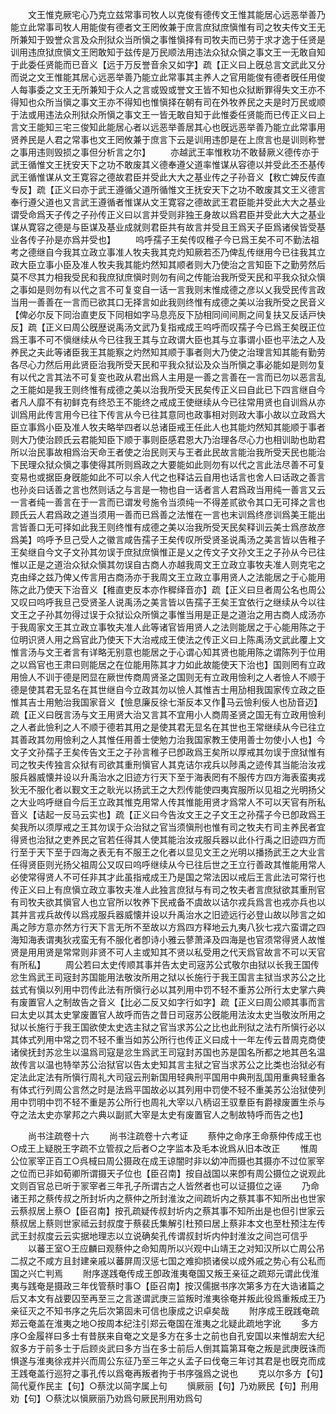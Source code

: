 <!-- { "loadSidebar": true } -->
　　文王惟克厥宅心乃克立兹常事司牧人以克俊有德传文王惟其能居心远恶举善乃能立此常事司牧人用能俊有德者文王罔攸兼于庶言庶狱庶愼惟有司之牧夫传文王无所兼知于毁誉众言及众刑狱众当所愼之事惟愼择有司牧夫而已劳于求才逸于任贤是训用违庶狱庶愼文王罔敢知于兹传是万民顺法用违法众狱众愼之事文王一无敢自知于此委任贤能而已音义【远于万反誉音余又如字】疏【正义曰上旣总言文武此又分而说之文王惟能其居心远恶举善乃能立此常事其主养人之官用能俊有德者旣任用俊人每事委之文王无所兼知于众人之言或毁或誉文王皆不知也众狱断罪得失文王亦不得知也众所当愼之事文王亦不得知也惟愼择在朝有司在外牧养民之夫是时万民或顺于法或用违法众刑狱众所愼之事文王一皆无敢自知于此惟委任贤能而已传正义曰上言文王能知三宅三俊知此能居心者以远恶举善居其心也旣远恶举善乃能立此常事用贤养民是人君之常事也文王罔攸兼于庶言下云是训用违卽是在上庶言也是训则称誉之事用违则毁损之事但分析言之尔】
　　亦越武王率惟敉功不敢替厥义德传亦于武王循惟文王抚安天下之功不敢废其义德奉遵父道率惟谋从容德以并受此丕丕基传武王循惟谋从文王寛容之德故君臣并受此大大之基业传之子孙音义【敉亡婢反传直专反】疏【正义曰亦于武王遵循父道所循惟文王抚安天下之功不敢废其文王义德言奉行遵父道也又言武王遵循者惟谋从文王寛容之德故武王君臣能并受此大大之基业谓受命爲天子传之子孙传正义曰以言并受则非独王身故以爲君臣并受此大大之基业谋从寛容之德是与臣谋及基业成就则君臣共有故言并受且王爲天子臣爲诸侯皆受基业各传子孙是亦爲并受也】
　　呜呼孺子王矣传叹稚子今已爲王矣不可不勤法祖考之德继自今我其立政立事准人牧夫我其克灼知厥若丕乃俾乱传继用今已往我其立政大臣立事小臣及准人牧夫我其能灼然知其顺者则大乃使治之言知臣下之勤劳然后莫不尽其力相我受民和我庶狱庶愼时则勿有间之传能治我所受天民和平我众狱众愼之事如是则勿有以代之言不可复变自一话一言我则末惟成德之彦以乂我受民传言政当用一善善在一言而已欲其口无择言如此我则终惟有成德之美以治我所受之民音义【俾必尔反下同治直吏反下同相如字马息亮反下劢相同间间厠之间复扶又反话戸快反】疏【正义曰周公旣歴说禹汤文武乃复指戒成王呜呼而叹孺子今已爲王矣旣正位爲王事不可不愼继续从今已往我王其与立政谓大臣也其与立事谓小臣也平法之人及养民之夫此等诸臣我王其能察之灼然知其顺于事者则大乃使之治理言知其能有勤劳各尽心力然后用此贤臣治我所受天民和平我众狱讼及众当所愼之事必能如是则勿复有以代之言其法不可复变也政从君出爲人主用是一善之言善在一言而已勿以恶言乱之王能如是我王则终惟有成德之美以治我所受天民矣传正义曰自此已下四言继自今者凡人靡不有初鲜克有终恐王不能终之戒成王使继续从今已往常用贤也自训爲从亦训爲用此传言用今已往下传言从今已往其意同也政事相对则政大事小故以立政爲大臣立事爲小臣及准人牧夫略举四者以总诸臣戒王任此人也其能灼然知其能顺于事者则大乃使治顾氏云君能知臣下顺于事则臣感君恩大乃治理各尽心力也相训助也助君所以治民事故相爲治天命王者使之治民则天与王者此民故言能治我所受天民也能治下民理众狱众愼之事使得其所则爲政之大要能如此则勿有以代之言此法尽善不可复变易也或据臣身旣能如此不可以余人代之也释诂云自用也话言也舍人曰话政之善言也孙炎曰话善之言也然则话之与言是一物也自一话者言人君爲政当用纯一善言又云一言者纯一善言在于一言而已谓发号施令当须纯一不得差贰欲令其口无可择之言也顾氏云人君爲政之道当须用一善而已爲善之法惟在一言也末训爲终彦训爲美王能出言皆善口无可择如此我王则终惟有成德之美以治我所受天民矣释训云美士爲彦故彦爲美】呜呼予旦己受人之徽言咸告孺子王矣传叹所受贤圣说禹汤之美言皆以告稚子王矣继自今文子文孙其勿误于庶狱庶愼惟正是乂之传文子文孙文王之子孙从今已往惟以正是之道治众狱众愼其勿误自古商人亦越我周文王立政立事牧夫准人则克宅之克由绎之兹乃俾乂传言用古商汤亦于我周文王立政立事用贤人之法能居之于心能用陈之此乃使天下治音义【稚直吏反本亦作穉绎音亦】疏【正义曰旦者周公名也周公又叹曰呜呼我旦己受贤圣人说禹汤之美言皆以告孺子王矣王宜依行之继续从今以往文王之子孙其勿得过误于众狱讼众所愼之事惟当用是正是之道治之用古商人成汤亦于我周家文王其立政立事牧夫准人此等诸官皆用贤人之法则能居之于心能用陈之于位明识贤人用之爲官此乃使天下大治戒成王使法之传正义曰上陈禹汤文武此覆上文惟言汤与文王者言有详略无别意也能居之于心谓心知其贤也能用陈之谓陈列于位用之以爲官也王肃曰则能居之在位能用陈其才力如此故能使天下治也】国则罔有立政用憸人不训于德是罔显在厥世传商周贤圣之国则无有立政用憸利之人者憸人不顺于德是使其君无显名在其世继自今立政其勿以憸人其惟吉士用劢相我国家传立政之臣惟其吉士用勉治我国家音义【憸息廉反徐七渐反本又作马云憸利佞人也劢音迈】疏【正义曰旣言汤与文王用贤大治又言其不宜用小人商周圣贤之国无有立政用憸利之人者此憸利之人不顺于德若其用之是使其君无显名在其世也王常继续从今已往立其善政其勿用憸利之人其惟任用善士使勉力治我国家教王使用善士勿使小人也】今文子文孙孺子王矣传告文王之子孙言稚子已卽政爲王矣所以厚戒其勿误于庶狱惟有司之牧夫传独言众狱有司欲其重刑愼官人其克诘尔戎兵以陟禹之迹传其当能治汝戎服兵器威懐并设以升禹治水之旧迹方行天下至于海表罔有不服传方四方海表蛮夷戎狄无不服化者以觐文王之耿光以扬武王之大烈传能使四夷宾服所以见祖之光明扬父之大业呜呼继自今后王立政其惟克用常人传其惟能用贤才爲常人不可以天官有所私音义【诘起一反马云实也】疏【正义曰今告汝文王之子文王之孙孺子今已卽政爲王矣我所以须厚戒之王其勿误于众治狱之官当须愼刑也惟有司之牧夫冇司主养民者宜得贤也治狱之吏养民之官若任得其人使其能治汝戎服兵器以此仆行禹之旧迹四方而行至于天下至于四海之表无有不服王之化者以显见文王之光明以播扬武王之大业言任得贤臣则光扬父祖周公又叹曰呜呼继续从今已往后世之王立行善政其惟能用常人必使常得贤人不可任非其才此虽指戒成王乃是国之常法因以戒后王言此法可常行也传正义曰上有庶愼立政立事牧夫准人此独言庶狱与有司之牧夫者言庶狱欲其重刑官有司牧夫欲其愼官人也立官所以牧养下民戒备不虞故以诘尔戎兵爲言也戎亦兵也以其并言戎兵故传以爲戎服兵器威懐并设以升禹治水之旧迹远行必登山故以陟言之如禹之陟方意亦然方行天下言无所不至故以方爲四方释地云九夷八狄七戎六蛮谓之四海知海表谓夷狄戎蛮无有不服化者卽诗小雅云蓼萧泽及四海是也官须常得贤人故惟贤是用用贤是常常则非贤不可人主或知其不贤以私受用之代天爲官故言不可以天官有所私】
　　周公若曰太史传顺其事并告太史司宼苏公式敬尔由狱以长我王国传忿生爲武王司宼封苏国能用法敬汝所用之狱以长施行于我王国言主狱当求苏公之比兹式有愼以列用中罚传此法有所愼行必以其列用中罚不轻不重苏公所行太史掌六典有废置官人之制故告之音义【比必二反又如字行如字】疏【正义曰周公顺其事而言曰太史以其太史掌废置官人故呼而告之昔日司宼苏公旣能用法汝太史当敬汝所用之狱以长施行于我王国欲使太史选主狱之官当求苏公之比也此刑狱之法冇所愼行必以其体式列用中常之罚不轻不重当如苏公所行也传正义曰成十一年左传云昔周克商使诸侯抚封苏忿生以温爲司寇是忿生爲武王司寇封苏国也苏是国名所都之地其邑名温故传言以温也特举苏公治狱官以告太史知其言主狱之官当求苏公之比类也治狱必有定法此定法有所愼行周礼大司寇云刑新国用轻典刑平国用中典刑乱国用重典轻重各有体式行列周公言然之时是法爲平国故必以其列用中罚使不轻不重美苏公治狱使列用中罚明中罚不轻不重是苏公所行也周礼大宰以八柄诏王驭羣臣有爵禄废置生杀与夺之法太史亦掌邦之六典以副贰大宰是太史有废置官人之制故特呼而告之也】



　　尚书注疏卷十六
　　尚书注疏卷十六考证
　　蔡仲之命序王命蔡仲传成王也○成王上疑脱王字疏不立管叔之后者○之字监本及毛本讹爲从旧本改正
　　惟周公位冡宰正百工○呉棫曰周公摄政在成王谅闇时非以幼冲而摄也其摄亦不过位冡宰之位而已非如荀卿所谓摄天子位也【臣召南】按自战国以来卽有周公摄位之说观此文则百官总已听于冡宰者三年孔子所谓古之人皆然者也可以证摄位之诬
　　乃命诸王邦之蔡传叔之所封圻内之蔡仲之所封淮汝之间疏圻内之蔡其事不知所出也世家云蔡叔居上蔡○【臣召南】按孔疏疑传叔封圻内之蔡其事不知所出是也但引世家云蔡叔居上蔡则世家祗云封叔度于蔡裴氏集解引杜预曰居上蔡非本文也至杜预注左传武王封叔度云云实据地理志以立说确矣孔传谓叔封圻内仲封淮汝之间岂可信乎
　　以蕃王室○王应麟曰观蔡仲之命知周所以兴观中山靖王之对知汉所以亡周公吊二叔之不咸方且封建亲戚以蕃屏周汉惩七国之难抑损诸侯以成外戚之势心有公私而国之兴亡判焉
　　附序遂践奄传成王卽政淮夷奄国又叛王亲征之疏郑元谓此伐淮夷与践奄是摄政三年伐管蔡时事○【臣召南】按汉儒据书序次第多方在大诰诸篇之后又本文有战要囚至再至三之言遂谓武庚三监叛时淮夷徐奄并叛此役爲重叛成王乃亲征灭之不知书序之先后次第固未可信也康成之识卓矣哉
　　附序成王旣践奄疏郑云奄盖在淮夷之地○按周本纪注引郑云奄国在淮夷之北疑此疏地字讹
　　多方序○金履祥曰多士有昔朕来自奄之文是多方在多士之前也自孔安国以来惟胡宏大纪叙多方于前多士于后顾炎武曰多方当在多士前后人倒其篇第耳奄之叛是武庚旣诛而惧遂与淮夷徐戎并兴而周公东征乃至三年之乆孟子曰伐奄三年讨其君是也旣克而成王践奄盖行巡狩之事孔传以爲奄再叛者拘于书序强爲之说也
　　克以尔多方【句】简代夏作民主【句】○蔡沈以简字属上句
　　愼厥丽【句】乃劝厥民【句】刑用劝【句】○蔡沈以愼厥丽乃劝爲句厥民刑用劝爲句
